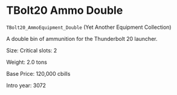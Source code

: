 # TBolt20 Ammo Double

`TBolt20_AmmoEquipment_Double` (Yet Another Equipment Collection)

A double bin of ammunition for the Thunderbolt 20 launcher.

Size: Critical slots: 2

Weight: 2.0 tons

Base Price: 120,000 cbills

Intro year: 3072

